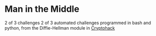 # Man in the Middle

2 of 3 challenges 2 of 3 automated challenges programmed in bash and python, from the Diffie-Hellman module in [Cryptohack](khttps://cryptohack.org/challenges/diffie-hellman/)
